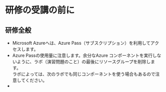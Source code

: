 # 研修の受講の前に

## 研修全般
- Microsoft Azureへは、Azure Pass（サブスクリプション）を利用してアクセスします。
- Azure Passの使用量に注意します。余分なAzure コンポーネントを実行しないように、ラボ（演習問題のこと）の最後にリソースグループを削除します。<br>ラボによっては、次のラボでも同じコンポーネントを使う場合もあるので注意してください。
-
